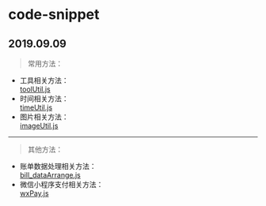 # code-snippet
2019.09.09
---
> 常用方法：<br>
- 工具相关方法：<br>
[toolUtil.js](https://github.com/Mathilda-Chen/code-snippet/blob/master/toolUtil.js)
- 时间相关方法：<br>
[timeUtil.js](https://github.com/Mathilda-Chen/code-snippet/blob/master/timeUtil.js)
- 图片相关方法：<br>
[imageUtil.js](https://github.com/Mathilda-Chen/code-snippet/blob/master/imageUtil.js)
---
> 其他方法：<br>
- 账单数据处理相关方法：<br>
[bill_dataArrange.js](https://github.com/Mathilda-Chen/code-snippet/blob/master/bill_dataArrange.js)
- 微信小程序支付相关方法：<br>
[wxPay.js](https://github.com/Mathilda-Chen/code-snippet/blob/master/wxPay.js)
